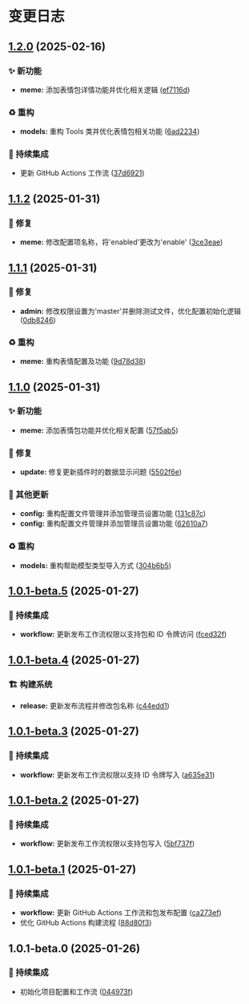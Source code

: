 # 变更日志

## [1.2.0](https://github.com/ClarityJS/karin-plugin-meme/compare/v1.1.2...v1.2.0) (2025-02-16)

### ✨ 新功能

* **meme:** 添加表情包详情功能并优化相关逻辑 ([ef7116d](https://github.com/ClarityJS/karin-plugin-meme/commit/ef7116d33302b06f1441f3eabf55ffb0a5568256))

### ♻️ 重构

* **models:** 重构 Tools 类并优化表情包相关功能 ([6ad2234](https://github.com/ClarityJS/karin-plugin-meme/commit/6ad2234a2d9e6e8b5ed360bbe2a034dfdf6ad579))

### 🔄 持续集成

* 更新 GitHub Actions 工作流 ([37d6921](https://github.com/ClarityJS/karin-plugin-meme/commit/37d6921562170711a8c4444225031a9ebfb980a6))

## [1.1.2](https://github.com/ClarityJS/karin-plugin-meme/compare/v1.1.1...v1.1.2) (2025-01-31)

### 🐛 修复

* **meme:** 修改配置项名称，将'enabled'更改为'enable' ([3ce3eae](https://github.com/ClarityJS/karin-plugin-meme/commit/3ce3eae87987195d9536515b105b32f00493fa16))

## [1.1.1](https://github.com/ClarityJS/karin-plugin-meme/compare/v1.1.0...v1.1.1) (2025-01-31)

### 🐛 修复

* **admin:** 修改权限设置为'master'并删除测试文件，优化配置初始化逻辑 ([0db8246](https://github.com/ClarityJS/karin-plugin-meme/commit/0db82468284631334c719aac4d9caf017b9ebbd8))

### ♻️ 重构

* **meme:** 重构表情配置及功能 ([9d78d38](https://github.com/ClarityJS/karin-plugin-meme/commit/9d78d38ef062adb4d627f016c0e5bc90309551fb))

## [1.1.0](https://github.com/ClarityJS/karin-plugin-meme/compare/v1.0.1-beta.5...v1.1.0) (2025-01-31)

### ✨ 新功能

* **meme:** 添加表情包功能并优化相关配置 ([57f5ab5](https://github.com/ClarityJS/karin-plugin-meme/commit/57f5ab5344a4fee729b49ad478945a68d790122d))

### 🐛 修复

* **update:** 修复更新插件时的数据显示问题 ([5502f6e](https://github.com/ClarityJS/karin-plugin-meme/commit/5502f6e883ad11f6a1e661d6c01c5d2af52a134d))

### 🔧 其他更新

* **config:** 重构配置文件管理并添加管理员设置功能 ([131c87c](https://github.com/ClarityJS/karin-plugin-meme/commit/131c87ca1cea3899c21b543d7e6c22597f9d0019))
* **config:** 重构配置文件管理并添加管理员设置功能 ([62610a7](https://github.com/ClarityJS/karin-plugin-meme/commit/62610a71e2539f45d8485510123bbc045cb8786b))

### ♻️ 重构

* **models:** 重构帮助模型类型导入方式 ([304b6b5](https://github.com/ClarityJS/karin-plugin-meme/commit/304b6b59c00aca08b67a4744f005daefe42cee9c))

## [1.0.1-beta.5](https://github.com/ClarityJS/karin-plugin-meme/compare/v1.0.1-beta.4...v1.0.1-beta.5) (2025-01-27)

### 🔄 持续集成

* **workflow:** 更新发布工作流权限以支持包和 ID 令牌访问 ([fced32f](https://github.com/ClarityJS/karin-plugin-meme/commit/fced32f37262249aa95ddbdecabc7f26500d1c73))

## [1.0.1-beta.4](https://github.com/ClarityJS/karin-plugin-meme/compare/v1.0.1-beta.3...v1.0.1-beta.4) (2025-01-27)

### 🏗️ 构建系统

* **release:** 更新发布流程并修改包名称 ([c44edd1](https://github.com/ClarityJS/karin-plugin-meme/commit/c44edd1abe73583b7c06ccfe37cee62f84cf8245))

## [1.0.1-beta.3](https://github.com/ClarityJS/karin-plugin-meme/compare/v1.0.1-beta.2...v1.0.1-beta.3) (2025-01-27)

### 🔄 持续集成

* **workflow:** 更新发布工作流权限以支持 ID 令牌写入 ([a635e31](https://github.com/ClarityJS/karin-plugin-meme/commit/a635e31453b8bda0eff3380657d1f5723517862e))

## [1.0.1-beta.2](https://github.com/ClarityJS/karin-plugin-meme/compare/v1.0.1-beta.1...v1.0.1-beta.2) (2025-01-27)

### 🔄 持续集成

* **workflow:** 更新发布工作流权限以支持包写入 ([5bf737f](https://github.com/ClarityJS/karin-plugin-meme/commit/5bf737f630a7a64ee6347b2fb1477d3c3750f919))

## [1.0.1-beta.1](https://github.com/ClarityJS/karin-plugin-meme/compare/v1.0.1-beta.0...v1.0.1-beta.1) (2025-01-27)

### 🔄 持续集成

* **workflow:** 更新 GitHub Actions 工作流和包发布配置 ([ca273ef](https://github.com/ClarityJS/karin-plugin-meme/commit/ca273ef361d119426770105f6e712c2e46b19569))
* 优化 GitHub Actions 构建流程 ([88d80f3](https://github.com/ClarityJS/karin-plugin-meme/commit/88d80f30484d78bc6fadfc216842cd5c852d18f6))

## 1.0.1-beta.0 (2025-01-26)

### 🔄 持续集成

* 初始化项目配置和工作流 ([044973f](https://github.com/ClarityJS/karin-plugin-meme/commit/044973f0a4d1c287bc1fbc8cf81db3c50927966c))
